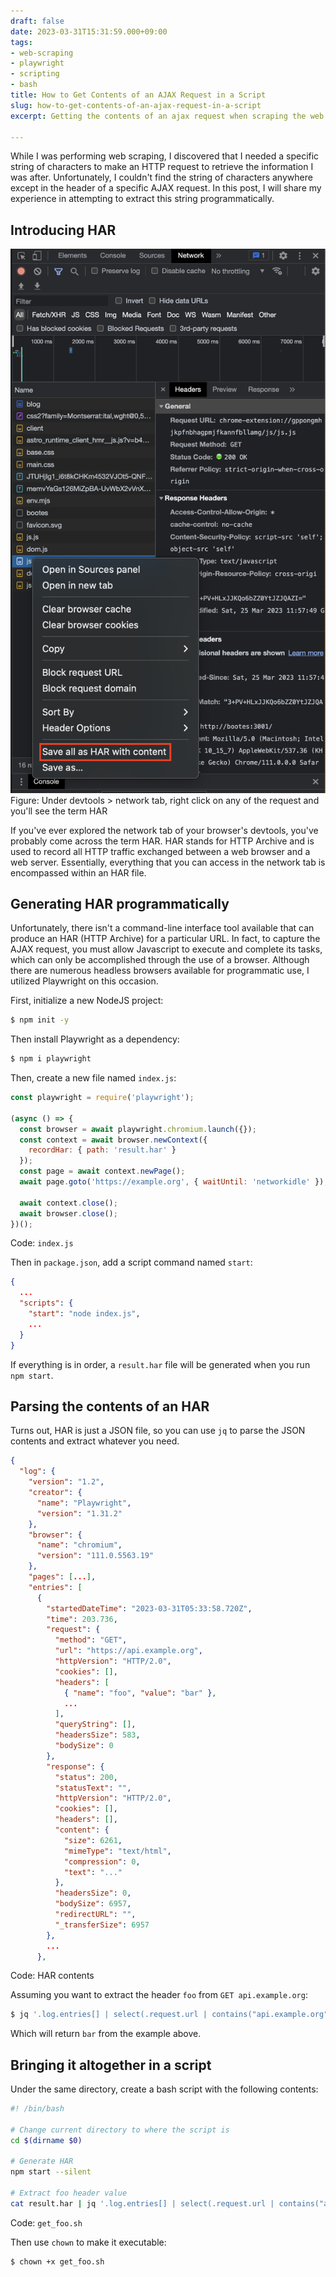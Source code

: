 ```yaml
---
draft: false
date: 2023-03-31T15:31:59.000+09:00
tags:
- web-scraping
- playwright
- scripting
- bash
title: How to Get Contents of an AJAX Request in a Script
slug: how-to-get-contents-of-an-ajax-request-in-a-script
excerpt: Getting the contents of an ajax request when scraping the web is a non-trivial task, but it could be achieved with a headless browser.

---
```


While I was performing web scraping, I discovered that I needed a specific string of characters to make an HTTP request to retrieve the information I was after. Unfortunately, I couldn't find the string of characters anywhere except in the header of a specific AJAX request. In this post, I will share my experience in attempting to extract this string programmatically.

## Introducing HAR

![Chrome Devtools > Network > right click request > context menu with "Save all as HAR with content" highlighted](/uploads/devtools-har.png)
Figure: Under devtools > network tab, right click on any of the request and you'll see the term HAR

If you've ever explored the network tab of your browser's devtools, you've probably come across the term HAR. HAR stands for HTTP Archive and is used to record all HTTP traffic exchanged between a web browser and a web server. Essentially, everything that you can access in the network tab is encompassed within an HAR file.

## Generating HAR programmatically

Unfortunately, there isn't a command-line interface tool available that can produce an HAR (HTTP Archive) for a particular URL. In fact, to capture the AJAX request, you must allow Javascript to execute and complete its tasks, which can only be accomplished through the use of a browser. Although there are numerous headless browsers available for programmatic use, I utilized Playwright on this occasion.

First, initialize a new NodeJS project:

```bash
$ npm init -y
```

Then install Playwright as a dependency:

```bash
$ npm i playwright
```

Then, create a new file named `index.js`:

```js
const playwright = require('playwright');

(async () => {
  const browser = await playwright.chromium.launch({});
  const context = await browser.newContext({
    recordHar: { path: 'result.har' }
  });
  const page = await context.newPage();
  await page.goto('https://example.org', { waitUntil: 'networkidle' });

  await context.close();
  await browser.close();
})();
```
Code: `index.js`

Then in `package.json`, add a script command named `start`:

```json
{
  ...
  "scripts": {
    "start": "node index.js",
    ...
  }
}
```

If everything is in order, a `result.har` file will be generated when you run `npm start`.

## Parsing the contents of an HAR

Turns out, HAR is just a JSON file, so you can use `jq` to parse the JSON contents and extract whatever you need.

```json
{
  "log": {
    "version": "1.2",
    "creator": {
      "name": "Playwright",
      "version": "1.31.2"
    },
    "browser": {
      "name": "chromium",
      "version": "111.0.5563.19"
    },
    "pages": [...],
    "entries": [
      {
        "startedDateTime": "2023-03-31T05:33:58.720Z",
        "time": 203.736,
        "request": {
          "method": "GET",
          "url": "https://api.example.org",
          "httpVersion": "HTTP/2.0",
          "cookies": [],
          "headers": [
            { "name": "foo", "value": "bar" },
            ...
          ],
          "queryString": [],
          "headersSize": 583,
          "bodySize": 0
        },
        "response": {
          "status": 200,
          "statusText": "",
          "httpVersion": "HTTP/2.0",
          "cookies": [],
          "headers": [],
          "content": {
            "size": 6261,
            "mimeType": "text/html",
            "compression": 0,
            "text": "..."
          },
          "headersSize": 0,
          "bodySize": 6957,
          "redirectURL": "",
          "_transferSize": 6957
        },
        ...
      },
```
Code: HAR contents

Assuming you want to extract the header `foo` from `GET api.example.org`:

```bash
$ jq '.log.entries[] | select(.request.url | contains("api.example.org")) .request.headers[] | select(.name == "foo") .value')
```

Which will return `bar` from the example above.

## Bringing it altogether in a script

Under the same directory, create a bash script with the following contents:

```bash
#! /bin/bash

# Change current directory to where the script is
cd $(dirname $0)

# Generate HAR
npm start --silent

# Extract foo header value
cat result.har | jq '.log.entries[] | select(.request.url | contains("api.example.org")) .request.headers[] | select(.name == "foo") .value'
```
Code: `get_foo.sh`

Then use `chown` to make it executable:

```bash
$ chown +x get_foo.sh
```
